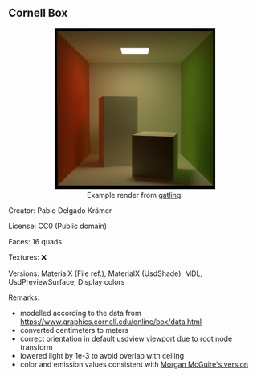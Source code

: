 ## Cornell Box

<p align="center">
  <img max-width=320 width=320 src="preview.png" />
  <br/>
  Example render from <a href="https://github.com/pablode/gatling">gatling</a>.
</p>

Creator: Pablo Delgado Krämer

License: CC0 (Public domain)

Faces: 16 quads

Textures: ❌

Versions: MaterialX (File ref.), MaterialX (UsdShade), MDL, UsdPreviewSurface, Display colors

Remarks:
- modelled according to the data from https://www.graphics.cornell.edu/online/box/data.html
- converted centimeters to meters
- correct orientation in default usdview viewport due to root node transform
- lowered light by 1e-3 to avoid overlap with ceiling
- color and emission values consistent with [Morgan McGuire's version](http://casual-effects.com/data/index.html)
